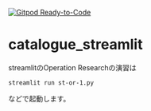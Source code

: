 [![Gitpod Ready-to-Code](https://img.shields.io/badge/Gitpod-Ready--to--Code-blue?logo=gitpod)](https://gitpod.io/#https://github.com/eritsi/streamlit_OR)

# catalogue_streamlit
streamlitのOperation Researchの演習は
```
streamlit run st-or-1.py
```
などで起動します。

